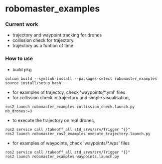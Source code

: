 # robomaster_examples

### Current work

- trajectory and waypoint tracking for drones
- collission check for trajectory
- trajectory as a funtion of time


### How to use
- build pkg
```
colcon build --symlink-install --packages-select robomaster_examples
source install/setup.bash
```

- for examples of trajectoy, check 'waypoints/*.yml' files
- for collission check in trajectory and simple visualisation, 
```
ros2 launch robomaster_examples collission_check.launch.py nb_drones:=3
```

- to execute the trajectory on real drones,
```
ros2 service call /takeoff_all std_srvs/srv/Trigger "{}"
ros2 launch robomaster_ros2_examples execute_trajectory.launch.py
```


- for examples of waypoints, check 'waypoints/*.wps' files
```
ros2 service call /takeoff_all std_srvs/srv/Trigger "{}"
ros2 launch robomaster_examples waypoints.launch.py
```